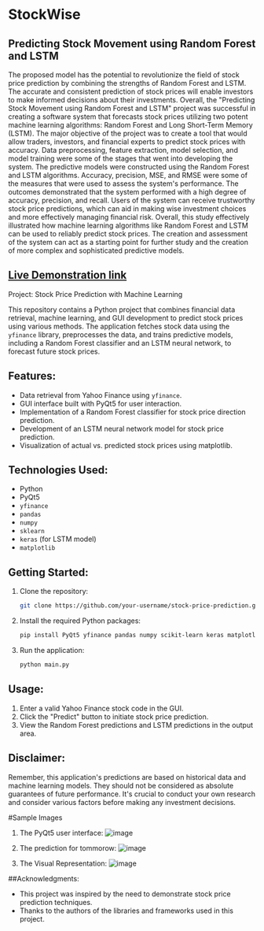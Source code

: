 # StockWise
## Predicting Stock Movement using Random Forest and LSTM

The proposed model has the potential to revolutionize the field of stock price prediction by combining the strengths of Random Forest and LSTM. The accurate and consistent prediction of stock prices will enable investors to make informed decisions about their investments.
Overall, the "Predicting Stock Movement using Random Forest and LSTM" project was successful in creating a software system that forecasts stock prices utilizing two potent machine learning algorithms: Random Forest and Long Short-Term Memory (LSTM). The major objective of the project was to create a tool that would allow traders, investors, and financial experts to predict stock prices with accuracy.
Data preprocessing, feature extraction, model selection, and model training were some of the stages that went into developing the system. The predictive models were constructed using the Random Forest and LSTM algorithms. Accuracy, precision, MSE, and RMSE were some of the measures that were used to assess the system's performance.
The outcomes demonstrated that the system performed with a high degree of accuracy, precision, and recall. Users of the system can receive trustworthy stock price predictions, which can aid in making wise investment choices and more effectively managing financial risk.
Overall, this study effectively illustrated how machine learning algorithms like Random Forest and LSTM can be used to reliably predict stock prices. The creation and assessment of the system can act as a starting point for further study and the creation of more complex and sophisticated predictive models.


## [Live Demonstration link](https://youtu.be/5_97PWqj-l0)


Project: Stock Price Prediction with Machine Learning

This repository contains a Python project that combines financial data retrieval, machine learning, and GUI development to predict stock prices using various methods. The application fetches stock data using the `yfinance` library, preprocesses the data, and trains predictive models, including a Random Forest classifier and an LSTM neural network, to forecast future stock prices.

## Features:

- Data retrieval from Yahoo Finance using `yfinance`.
- GUI interface built with PyQt5 for user interaction.
- Implementation of a Random Forest classifier for stock price direction prediction.
- Development of an LSTM neural network model for stock price prediction.
- Visualization of actual vs. predicted stock prices using matplotlib.

## Technologies Used:

- Python
- PyQt5
- `yfinance`
- `pandas`
- `numpy`
- `sklearn`
- `keras` (for LSTM model)
- `matplotlib`

## Getting Started:

1. Clone the repository:
   ```bash
   git clone https://github.com/your-username/stock-price-prediction.git
   ```

2. Install the required Python packages:
   ```bash
   pip install PyQt5 yfinance pandas numpy scikit-learn keras matplotlib
   ```

3. Run the application:
   ```bash
   python main.py
   ```

## Usage:

1. Enter a valid Yahoo Finance stock code in the GUI.
2. Click the "Predict" button to initiate stock price prediction.
3. View the Random Forest predictions and LSTM predictions in the output area.

## Disclaimer:

Remember, this application's predictions are based on historical data and machine learning models. They should not be considered as absolute guarantees of future performance. It's crucial to conduct your own research and consider various factors before making any investment decisions.

#Sample Images

1. The PyQt5 user interface:
   ![image](https://github.com/Lucifer1811/StockWise/assets/98603982/70975396-ef52-4a9d-8c1a-e61395b59b5f)

2. The prediction for tommorow:
   ![image](https://github.com/Lucifer1811/StockWise/assets/98603982/3fcf6286-cdf4-4e70-afc7-c1d08e020cd7)

3. The Visual Representation:
   ![image](https://github.com/Lucifer1811/StockWise/assets/98603982/7f9a80d6-900c-4a1b-916d-98dd21275752)


##Acknowledgments:

- This project was inspired by the need to demonstrate stock price prediction techniques.
- Thanks to the authors of the libraries and frameworks used in this project.
